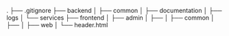 .
├── .gitignore
├── backend
│   ├── common
│   ├── documentation
│   ├── logs
│   └── services
├── frontend
│   ├── admin
│         ├── 
│   ├── common
│         ├──
│   ├── web
│   └── header.html